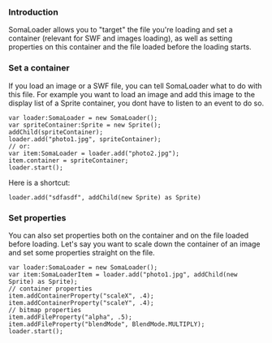 ### Introduction ###

SomaLoader allows you to "target" the file you're loading and set a container (relevant for SWF and images loading), as well as setting properties on this container and the file loaded before the loading starts.

### Set a container ###

If you load an image or a SWF file, you can tell SomaLoader what to do with this file. For example you want to load an image and add this image to the display list of a Sprite container, you dont have to listen to an event to do so.

```
var loader:SomaLoader = new SomaLoader();
var spriteContainer:Sprite = new Sprite();
addChild(spriteContainer);
loader.add("photo1.jpg", spriteContainer);
// or:
var item:SomaLoader = loader.add("photo2.jpg");
item.container = spriteContainer;
loader.start();
```

Here is a shortcut:

```
loader.add("sdfasdf", addChild(new Sprite) as Sprite)
```

### Set properties ###

You can also set properties both on the container and on the file loaded before loading. Let's say you want to scale down the container of an image and set some properties straight on the file.

```
var loader:SomaLoader = new SomaLoader();
var item:SomaLoaderItem = loader.add("photo1.jpg", addChild(new Sprite) as Sprite);
// container properties
item.addContainerProperty("scaleX", .4);
item.addContainerProperty("scaleY", .4);
// bitmap properties
item.addFileProperty("alpha", .5);
item.addFileProperty("blendMode", BlendMode.MULTIPLY);
loader.start();
```